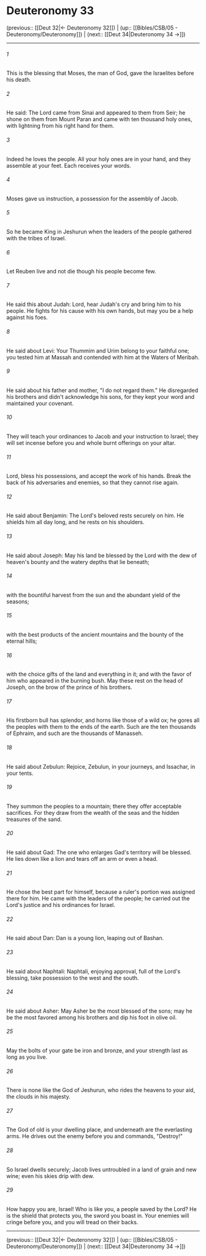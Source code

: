 # Deuteronomy 33

(previous:: [[Deut 32|← Deuteronomy 32]]) | (up:: [[Bibles/CSB/05 - Deuteronomy/Deuteronomy]]) | (next:: [[Deut 34|Deuteronomy 34 →]])

***


###### 1 
This is the blessing that Moses, the man of God, gave the Israelites before his death. 

###### 2 
He said: The Lord came from Sinai and appeared to them from Seir; he shone on them from Mount Paran and came with ten thousand holy ones, with lightning from his right hand for them. 

###### 3 
Indeed he loves the people. All your holy ones are in your hand, and they assemble at your feet. Each receives your words. 

###### 4 
Moses gave us instruction, a possession for the assembly of Jacob. 

###### 5 
So he became King in Jeshurun when the leaders of the people gathered with the tribes of Israel. 

###### 6 
Let Reuben live and not die though his people become few. 

###### 7 
He said this about Judah: Lord, hear Judah's cry and bring him to his people. He fights for his cause with his own hands, but may you be a help against his foes. 

###### 8 
He said about Levi: Your Thummim and Urim belong to your faithful one; you tested him at Massah and contended with him at the Waters of Meribah. 

###### 9 
He said about his father and mother, "I do not regard them." He disregarded his brothers and didn't acknowledge his sons, for they kept your word and maintained your covenant. 

###### 10 
They will teach your ordinances to Jacob and your instruction to Israel; they will set incense before you and whole burnt offerings on your altar. 

###### 11 
Lord, bless his possessions, and accept the work of his hands. Break the back of his adversaries and enemies, so that they cannot rise again. 

###### 12 
He said about Benjamin: The Lord's beloved rests securely on him. He shields him all day long, and he rests on his shoulders. 

###### 13 
He said about Joseph: May his land be blessed by the Lord with the dew of heaven's bounty and the watery depths that lie beneath; 

###### 14 
with the bountiful harvest from the sun and the abundant yield of the seasons; 

###### 15 
with the best products of the ancient mountains and the bounty of the eternal hills; 

###### 16 
with the choice gifts of the land and everything in it; and with the favor of him who appeared in the burning bush. May these rest on the head of Joseph, on the brow of the prince of his brothers. 

###### 17 
His firstborn bull has splendor, and horns like those of a wild ox; he gores all the peoples with them to the ends of the earth. Such are the ten thousands of Ephraim, and such are the thousands of Manasseh. 

###### 18 
He said about Zebulun: Rejoice, Zebulun, in your journeys, and Issachar, in your tents. 

###### 19 
They summon the peoples to a mountain; there they offer acceptable sacrifices. For they draw from the wealth of the seas and the hidden treasures of the sand. 

###### 20 
He said about Gad: The one who enlarges Gad's territory will be blessed. He lies down like a lion and tears off an arm or even a head. 

###### 21 
He chose the best part for himself, because a ruler's portion was assigned there for him. He came with the leaders of the people; he carried out the Lord's justice and his ordinances for Israel. 

###### 22 
He said about Dan: Dan is a young lion, leaping out of Bashan. 

###### 23 
He said about Naphtali: Naphtali, enjoying approval, full of the Lord's blessing, take possession to the west and the south. 

###### 24 
He said about Asher: May Asher be the most blessed of the sons; may he be the most favored among his brothers and dip his foot in olive oil. 

###### 25 
May the bolts of your gate be iron and bronze, and your strength last as long as you live. 

###### 26 
There is none like the God of Jeshurun, who rides the heavens to your aid, the clouds in his majesty. 

###### 27 
The God of old is your dwelling place, and underneath are the everlasting arms. He drives out the enemy before you and commands, "Destroy!" 

###### 28 
So Israel dwells securely; Jacob lives untroubled in a land of grain and new wine; even his skies drip with dew. 

###### 29 
How happy you are, Israel! Who is like you, a people saved by the Lord? He is the shield that protects you, the sword you boast in. Your enemies will cringe before you, and you will tread on their backs.

***

(previous:: [[Deut 32|← Deuteronomy 32]]) | (up:: [[Bibles/CSB/05 - Deuteronomy/Deuteronomy]]) | (next:: [[Deut 34|Deuteronomy 34 →]])
